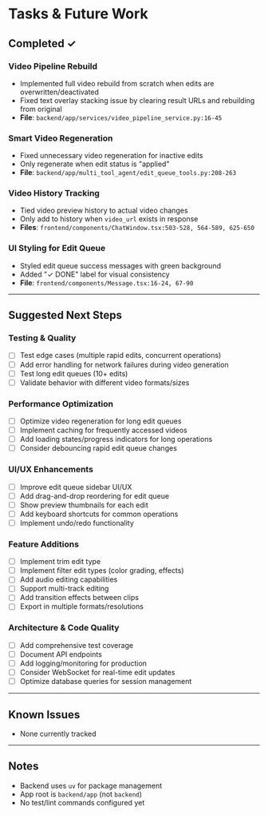# Tasks & Future Work

## Completed ✓

### Video Pipeline Rebuild
- Implemented full video rebuild from scratch when edits are overwritten/deactivated
- Fixed text overlay stacking issue by clearing result URLs and rebuilding from original
- **File**: `backend/app/services/video_pipeline_service.py:16-45`

### Smart Video Regeneration
- Fixed unnecessary video regeneration for inactive edits
- Only regenerate when edit status is "applied"
- **File**: `backend/app/multi_tool_agent/edit_queue_tools.py:208-263`

### Video History Tracking
- Tied video preview history to actual video changes
- Only add to history when `video_url` exists in response
- **Files**: `frontend/components/ChatWindow.tsx:503-528, 564-589, 625-650`

### UI Styling for Edit Queue
- Styled edit queue success messages with green background
- Added "✓ DONE" label for visual consistency
- **File**: `frontend/components/Message.tsx:16-24, 67-90`

---

## Suggested Next Steps

### Testing & Quality
- [ ] Test edge cases (multiple rapid edits, concurrent operations)
- [ ] Add error handling for network failures during video generation
- [ ] Test long edit queues (10+ edits)
- [ ] Validate behavior with different video formats/sizes

### Performance Optimization
- [ ] Optimize video regeneration for long edit queues
- [ ] Implement caching for frequently accessed videos
- [ ] Add loading states/progress indicators for long operations
- [ ] Consider debouncing rapid edit queue changes

### UI/UX Enhancements
- [ ] Improve edit queue sidebar UI/UX
- [ ] Add drag-and-drop reordering for edit queue
- [ ] Show preview thumbnails for each edit
- [ ] Add keyboard shortcuts for common operations
- [ ] Implement undo/redo functionality

### Feature Additions
- [ ] Implement trim edit type
- [ ] Implement filter edit types (color grading, effects)
- [ ] Add audio editing capabilities
- [ ] Support multi-track editing
- [ ] Add transition effects between clips
- [ ] Export in multiple formats/resolutions

### Architecture & Code Quality
- [ ] Add comprehensive test coverage
- [ ] Document API endpoints
- [ ] Add logging/monitoring for production
- [ ] Consider WebSocket for real-time edit updates
- [ ] Optimize database queries for session management

---

## Known Issues
- None currently tracked

---

## Notes
- Backend uses `uv` for package management
- App root is `backend/app` (not `backend`)
- No test/lint commands configured yet
